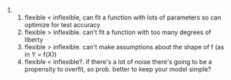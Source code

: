 1. 
    1. flexible < inflexible, can fit a function with lots of parameters so can optimize for test accuracy
    2. flexible > inflexible. can't fit a function with too many degrees of liberty
    3. flexible > inflexible. can't make assumptions about the shape of f (as in Y = f(X))
    4. flexible < inflexible?. if there's a lot of noise there's going to be a propensity to overfit, so prob. better to keep your model simple?